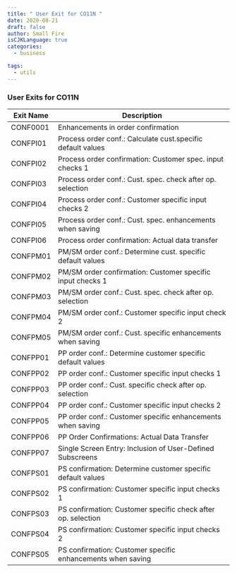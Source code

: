 ```yaml
---
title: " User Exit for CO11N "
date: 2020-08-21
draft: false
author: Small Fire
isCJKLanguage: true
categories: 
  - business

tags: 
  - utils
---
```


### User Exits for CO11N

| Exit Name | Description                                                  |
| --------- | ------------------------------------------------------------ |
| CONF0001  | Enhancements in order confirmation                           |
| CONFPI01  | Process order conf.: Calculate cust.specific default values  |
| CONFPI02  | Process order confirmation: Customer spec. input checks 1    |
| CONFPI03  | Process order conf.: Cust. spec. check after op. selection   |
| CONFPI04  | Process order conf.: Customer specific input checks 2        |
| CONFPI05  | Process order conf.: Cust. spec. enhancements when saving    |
| CONFPI06  | Process order confirmation: Actual data transfer             |
| CONFPM01  | PM/SM order conf.: Determine cust. specific default values   |
| CONFPM02  | PM/SM order confirmation: Customer specific input checks 1   |
| CONFPM03  | PM/SM order conf.: Cust. spec. check after op. selection     |
| CONFPM04  | PM/SM order conf.: Customer specific input check 2           |
| CONFPM05  | PM/SM order conf.: Cust. specific enhancements when saving   |
| CONFPP01  | PP order conf.: Determine customer specific default values   |
| CONFPP02  | PP order conf.: Customer specific input checks 1             |
| CONFPP03  | PP order conf.: Cust. specific check after op. selection     |
| CONFPP04  | PP order conf.: Customer specific input checks 2             |
| CONFPP05  | PP order conf.: Customer specific enhancements when saving   |
| CONFPP06  | PP Order Confirmations: Actual Data Transfer                 |
| CONFPP07  | Single Screen Entry: Inclusion of User-Defined Subscreens    |
| CONFPS01  | PS confirmation: Determine customer specific default values  |
| CONFPS02  | PS confirmation: Customer specific input checks 1            |
| CONFPS03  | PS confirmation: Customer specific check after op. selection |
| CONFPS04  | PS confirmation: Customer specific input checks 2            |
| CONFPS05  | PS confirmation: Customer specific enhancements when saving  |

